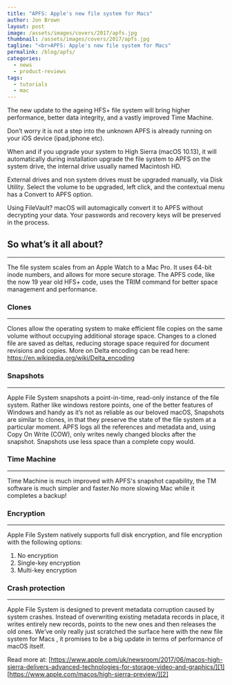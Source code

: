 ```yaml
---
title: "APFS: Apple's new file system for Macs"
author: Jon Brown
layout: post
image: /assets/images/covers/2017/apfs.jpg
thumbnail: /assets/images/covers/2017/apfs.jpg
tagline: "<br>APFS: Apple's new file system for Macs"
permalink: /blog/apfs/
categories:
  - news
  - product-reviews
tags:
  - tutorials
  - mac
---
```

The new update to the ageing HFS+ file system will bring higher performance, better data integrity, and a vastly improved Time Machine.
 
Don’t worry it is not a step into the unknown APFS is already running on your iOS device (ipad,iphone etc).
 
When and if you upgrade your system to High Sierra (macOS  10.13), it will automatically during installation upgrade the file system to APFS on the system drive, the internal drive usually named Macintosh HD.
 
External drives and non system drives must be upgraded manually, via Disk Utility. Select the volume to be upgraded, left click, and the contextual menu has a Convert to APFS option.

Using FileVault? macOS will automagically convert it to APFS without decrypting your data. Your passwords and recovery keys will be preserved in the process.

## So what’s it all about?
---
The file system scales from an Apple Watch to a Mac Pro. It uses 64-bit inode numbers, and allows for more secure storage. The APFS code, like the now 19 year old HFS+ code, uses the TRIM command for better space management and performance.

### Clones
---
Clones allow the operating system to make efficient file copies on the same volume without occupying additional storage space. Changes to a cloned file are saved as deltas, reducing storage space required for document revisions and copies.
More on Delta encoding can be read here: https://en.wikipedia.org/wiki/Delta_encoding

### Snapshots
---
Apple File System snapshots a point-in-time, read-only instance of the file system. Rather like windows restore points, one of the better features of Windows and handy as it’s not as reliable as our beloved macOS,
Snapshots are similar to clones, in that they preserve the state of the file system at a particular moment. APFS logs all the references and metadata and, using Copy On Write (COW), only writes newly changed blocks after the snapshot. Snapshots use less space than a complete copy would.

### Time Machine
---
Time Machine is much improved with APFS's snapshot capability, the TM software is much simpler and faster.No more slowing Mac while it completes a backup!

### Encryption
---
Apple File System natively supports full disk encryption, and file encryption with the following options:

1. No encryption
2. Single-key encryption
3. Multi-key encryption

### Crash protection
---
Apple File System is designed to prevent metadata corruption caused by system crashes. Instead of overwriting existing metadata records in place, it writes entirely new records, points to the new ones and then releases the old ones.
We’ve only really just scratched the surface here with the new file system for Macs , it promises to be a big update in terms of performance of macOS itself.

Read more at:
[https://www.apple.com/uk/newsroom/2017/06/macos-high-sierra-delivers-advanced-technologies-for-storage-video-and-graphics/][1]
[https://www.apple.com/macos/high-sierra-preview/][2]


[1]: https://www.apple.com/uk/newsroom/2017/06/macos-high-sierra-delivers-advanced-technologies-for-storage-video-and-graphics/
[2]: https://www.apple.com/macos/high-sierra-preview/
